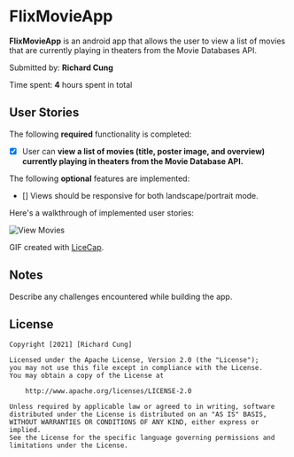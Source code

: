 # FlixMovieApp

**FlixMovieApp** is an android app that allows the user to view a list of movies that are currently playing in theaters from the Movie Databases API.

Submitted by: **Richard Cung**

Time spent: **4** hours spent in total

## User Stories

The following **required** functionality is completed:

* [x] User can **view a list of movies (title, poster image, and overview) currently playing in theaters from the Movie Database API.**

The following **optional** features are implemented:

* [] Views should be responsive for both landscape/portrait mode.

Here's a walkthrough of implemented user stories:

<img src='https://github.com/rcung000/FlixMovieAppRepo/blob/main/FlixMovieApp_ViewMovies.gif' title='View Movies' width=''/>

GIF created with [LiceCap](http://www.cockos.com/licecap/).

## Notes

Describe any challenges encountered while building the app.

## License

    Copyright [2021] [Richard Cung]

    Licensed under the Apache License, Version 2.0 (the "License");
    you may not use this file except in compliance with the License.
    You may obtain a copy of the License at

        http://www.apache.org/licenses/LICENSE-2.0

    Unless required by applicable law or agreed to in writing, software
    distributed under the License is distributed on an "AS IS" BASIS,
    WITHOUT WARRANTIES OR CONDITIONS OF ANY KIND, either express or implied.
    See the License for the specific language governing permissions and
    limitations under the License.

